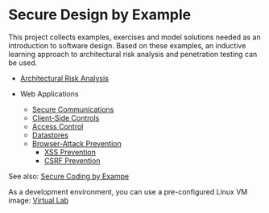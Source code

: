 # Secure Design by Example

This project collects examples, exercises and model solutions needed as an introduction to software design.
Based on these examples, an inductive learning approach to architectural risk analysis and penetration testing can be used.

* [Architectural Risk Analysis](https://github.com/teiniker/teiniker-lectures-securedesign/tree/master/risk-analysis)
  
* Web Applications
  * [Secure Communications](https://github.com/teiniker/teiniker-lectures-securedesign/tree/master/web-applications/secure-communication)
  * [Client-Side Controls](https://github.com/teiniker/teiniker-lectures-securedesign/tree/master/web-applications/client-side-controls)
  * [Access Control](https://github.com/teiniker/teiniker-lectures-securedesign/tree/master/web-applications/access-control)
  * [Datastores](https://github.com/teiniker/teiniker-lectures-securedesign/tree/master/web-applications/datastores)
  * [Browser-Attack Prevention](https://github.com/teiniker/teiniker-lectures-securedesign/tree/master/web-applications/browser-attack-prevention)
    * [XSS Prevention](https://github.com/teiniker/teiniker-lectures-securedesign/tree/master/web-applications/browser-attack-prevention/xss-prevention)
    * [CSRF Prevention](https://github.com/teiniker/teiniker-lectures-securedesign/tree/master/web-applications/browser-attack-prevention/csrf-prevention)
  

See also: 
[Secure Coding by Exampe](https://github.com/teiniker/teiniker-lectures-securecoding) 

As a development environment, you can use a pre-configured Linux VM image:
[Virtual Lab](https://drive.google.com/drive/folders/1AzsF4Mvh1HJ8k6OW5W5hQ5CF0HdqA51l)

